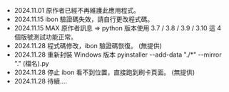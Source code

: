 - 2024.11.01 原作者已經不再維護此應用程式。
- 2024.11.15 ibon 驗證碼失效，請自行更改程式碼。
- 2024.11.15 MAX 原作者訊息 => python 版本使用 3.7 / 3.8 / 3.9 / 3.10 這 4 個版號測試功能正常。
- 2024.11.28 程式碼修改，ibon 驗證碼恢復。 (無提供)
- 2024.11.28 重新封裝 Windows 版本 pyinstaller --add-data "./*" --mirror "." (檔名).py
- 2024.11.28 停止 ibon 看不到位置，直接跑到刷卡頁面。 (無提供)
- 2024.11.28 待續....

